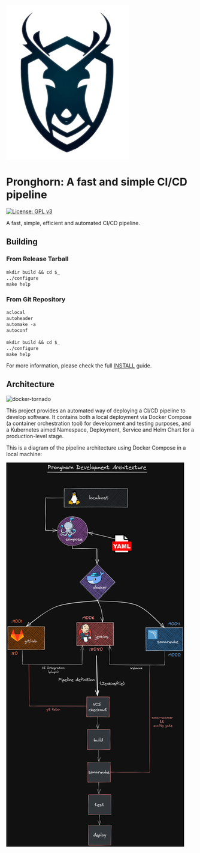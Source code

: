 [//]: # (Title of the project)

![logo](https://raw.githubusercontent.com/iWas-Coder/pronghorn/master/assets/logo.png)
# Pronghorn: A fast and simple CI/CD pipeline

[//]: # (GPLv3 License indicator)

[![License: GPL v3](https://img.shields.io/badge/License-GPLv3-blue.svg)](https://www.gnu.org/licenses/gpl-3.0.html)

[//]: # (README Body)

A fast, simple, efficient and automated CI/CD pipeline.

## Building
### From Release Tarball
```shell
mkdir build && cd $_
../configure
make help
```
### From Git Repository
```shell
aclocal
autoheader
automake -a
autoconf

mkdir build && cd $_
../configure
make help
```
For more information, please check the full [INSTALL](./INSTALL) guide.

## Architecture

![docker-tornado](https://miro.medium.com/max/624/0*lSZklwNLiZrkoitK.gif)

This project provides an automated way of deploying a CI/CD pipeline to develop software. It contains both a local deployment via Docker Compose (a container orchestration tool) for development and testing purposes, and a Kubernetes aimed Namespace, Deployment, Service and Helm Chart for a production-level stage.

This is a diagram of the pipeline architecture using Docker Compose in a local machine:

![dev-architecture](https://raw.githubusercontent.com/iWas-Coder/pronghorn/master/assets/architecture.png)
